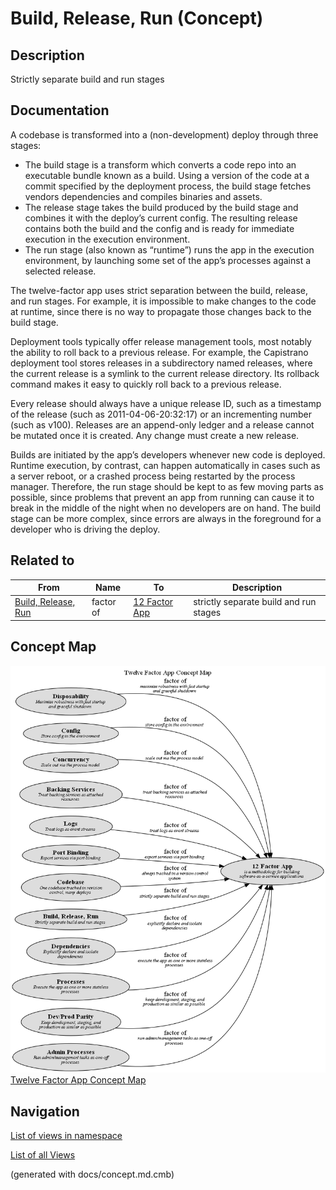 # Build, Release, Run (Concept)
## Description
Strictly separate build and run stages

## Documentation
A codebase is transformed into a (non-development) deploy through three stages:

* The build stage is a transform which converts a code repo into an executable bundle known
  as a build. Using a version of the code at a commit specified by the deployment process,
  the build stage fetches vendors dependencies and compiles binaries and assets.
* The release stage takes the build produced by the build stage and combines it with the
  deploy’s current config. The resulting release contains both the build and the config and
  is ready for immediate execution in the execution environment.
* The run stage (also known as “runtime”) runs the app in the execution environment, by
  launching some set of the app’s processes against a selected release.

The twelve-factor app uses strict separation between the build, release, and run stages.
For example, it is impossible to make changes to the code at runtime, since there is no way
to propagate those changes back to the build stage.

Deployment tools typically offer release management tools, most notably the ability to roll
back to a previous release. For example, the Capistrano deployment tool stores releases in a
subdirectory named releases, where the current release is a symlink to the current release
directory. Its rollback command makes it easy to quickly roll back to a previous release.

Every release should always have a unique release ID, such as a timestamp of the release
(such as 2011-04-06-20:32:17) or an incrementing number (such as v100). Releases are an
append-only ledger and a release cannot be mutated once it is created. Any change must
create a new release.

Builds are initiated by the app’s developers whenever new code is deployed. Runtime execution,
by contrast, can happen automatically in cases such as a server reboot, or a crashed process
being restarted by the process manager. Therefore, the run stage should be kept to as few
moving parts as possible, since problems that prevent an app from running can cause it to
break in the middle of the night when no developers are on hand. The build stage can be more
complex, since errors are always in the foreground for a developer who is driving the deploy.

## Related to
| From | Name | To | Description |
|---|---|---|---|
| [Build, Release, Run](../../software-development/twelve-factor-app/build-release-run.md) | factor of | [12 Factor App](../../software-development/twelve-factor-app/twelve-factor-app.md) | strictly separate build and run stages |

## Concept Map
![Twelve Factor App Concept Map](../../software-development/twelve-factor-app/concept-view.png)
[Twelve Factor App Concept Map](../../software-development/twelve-factor-app/concept-view.md)


## Navigation
[List of views in namespace](./views-in-namespace.md)

[List of all Views](../../views.md)

(generated with docs/concept.md.cmb)

